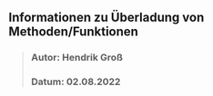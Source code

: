 ## Informationen zu Überladung von Methoden/Funktionen
>### Autor: Hendrik Groß
>### Datum: 02.08.2022